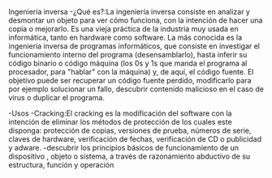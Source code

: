 Ingenieria inversa
-¿Qué es?:La ingeniería inversa consiste en analizar y desmontar un objeto para ver cómo funciona,
con la intención de hacer una copia o mejorarlo. Es una vieja práctica de la industria muy usada en informática, tanto en hardware como software.
La más conocida es la ingeniería inversa de programas informáticos, que consiste en investigar el funcionamiento interno del programa (desensamblarlo),
hasta inferir su código binario o código máquina (los 0s y 1s que manda el programa al procesador, para "hablar" con la máquina) y, de aquí, el código fuente. El objetivo puede ser recuperar un código fuente perdido, modificarlo para por ejemplo solucionar un fallo, descubrir contenido malicioso en el caso de virus o duplicar el programa.

-Usos
-Cracking:El cracking es la modificación del software con la intención de eliminar los métodos de protección de los cuales este disponga: protección de copias, versiones de prueba, números de serie, claves de hardware, verificación de fechas, verificación de CD o publicidad y adware.
-descubrir los principios básicos de funcionamiento de un dispositivo , objeto o sistema, a través de razonamiento abductivo de su estructura, función y operación
